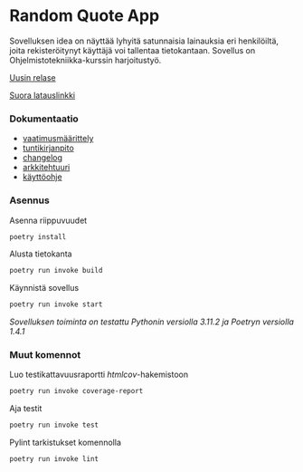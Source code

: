 # Random Quote App
Sovelluksen idea on näyttää lyhyitä satunnaisia lainauksia eri henkilöiltä, joita rekisteröitynyt käyttäjä voi tallentaa tietokantaan. Sovellus on Ohjelmistotekniikka-kurssin harjoitustyö.

[Uusin relase](https://github.com/roni-b/ohjelmistotekniikka/releases/tag/viikko5)

[Suora latauslinkki](https://github.com/roni-b/ohjelmistotekniikka/archive/refs/tags/viikko5.zip)

### Dokumentaatio

- [vaatimusmäärittely](https://github.com/roni-b/ohjelmistotekniikka/blob/main/dokumentaatio/vaatimusmaarittely.md)
- [tuntikirjanpito](https://github.com/roni-b/ohjelmistotekniikka/blob/main/dokumentaatio/tuntikirjanpito.md)
- [changelog](https://github.com/roni-b/ohjelmistotekniikka/blob/main/dokumentaatio/changelog.md)
- [arkkitehtuuri](https://github.com/roni-b/ohjelmistotekniikka/blob/main/dokumentaatio/arkkitehtuuri.md)
- [käyttöohje](https://github.com/roni-b/ohjelmistotekniikka/blob/main/dokumentaatio/k%C3%A4ytt%C3%B6ohje.md)

### Asennus

Asenna riippuvuudet
```bash
poetry install
```
Alusta tietokanta
```bash
poetry run invoke build
```
Käynnistä sovellus
```bash
poetry run invoke start
```
*Sovelluksen toiminta on testattu Pythonin versiolla 3.11.2 ja Poetryn versiolla 1.4.1*
### Muut komennot
Luo testikattavuusraportti *htmlcov*-hakemistoon
```bash
poetry run invoke coverage-report
```
Aja testit
```bash
poetry run invoke test
```
Pylint tarkistukset komennolla
```bash
poetry run invoke lint
```

